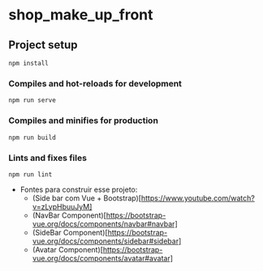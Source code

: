 # shop_make_up_front

## Project setup
```
npm install
```

### Compiles and hot-reloads for development
```
npm run serve
```

### Compiles and minifies for production
```
npm run build
```

### Lints and fixes files
```
npm run lint
```

- Fontes para construir esse projeto:
  - (Side bar com Vue + Bootstrap)[https://www.youtube.com/watch?v=zLypHbuuJyM]
  - (NavBar Component)[https://bootstrap-vue.org/docs/components/navbar#navbar]
  - (SideBar Component)[https://bootstrap-vue.org/docs/components/sidebar#sidebar]
  - (Avatar Component)[https://bootstrap-vue.org/docs/components/avatar#avatar]
  
  
